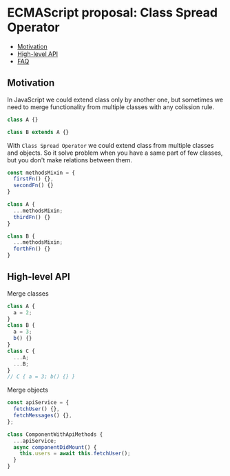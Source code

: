 # ECMAScript proposal: Class Spread Operator
- [Motivation](#motivation)
- [High-level API](#high-level-api)
- [FAQ](#faq)

## Motivation

In JavaScript we could extend class only by another one, but sometimes we need to merge functionality from multiple classes with any colission rule.
```js
class A {}

class B extends A {}
```
With `Class Spread Operator` we could extend class from multiple classes and objects.
So it solve problem when you have a same part of few classes, but you don't make relations between them.
```js
const methodsMixin = {
  firstFn() {},
  secondFn() {}
}

class A {
  ...methodsMixin;
  thirdFn() {}
}

class B {
  ...methodsMixin;
  forthFn() {}
}
```

## High-level API

Merge classes
```js
class A {
  a = 2;
}
class B {
  a = 3;
  b() {}
}
class C {
  ...A;
  ...B;
}
// C { a = 3; b() {} }
```

Merge objects
```js
const apiService = {
  fetchUser() {},
  fetchMessages() {},
};

class ComponentWithApiMethods {
  ...apiService;
  async componentDidMount() {
    this.users = await this.fetchUser();
  }
}
```
